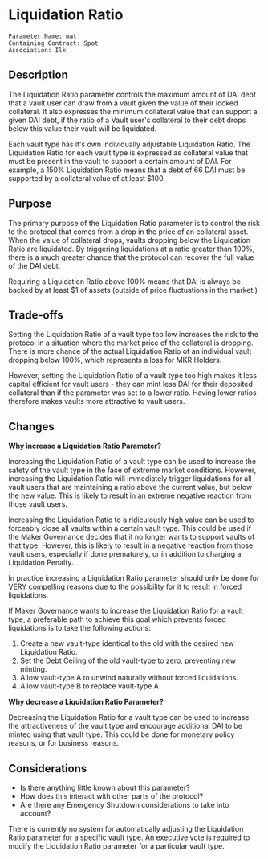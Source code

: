 # Liquidation Ratio

```
Parameter Name: mat
Containing Contract: Spot
Association: Ilk
```

## Description
The Liquidation Ratio parameter controls the maximum amount of DAI debt that a vault user can draw from a vault given the value of their locked collateral. It also expresses the minimum collateral value that can support a given DAI debt, if the ratio of a Vault user's collateral to their debt drops below this value their vault will be liquidated. 

Each vault type has it's own individually adjustable Liquidation Ratio. The Liquidation Ratio for each vault type is expressed as collateral value that must be present in the vault to support a certain amount of DAI. For example, a 150% Liquidation Ratio means that a debt of 66 DAI must be supported by a collateral value of at least $100. 

## Purpose
The primary purpose of the Liquidation Ratio parameter is to control the risk to the protocol that comes from a drop in the price of an collateral asset. When the value of collateral drops, vaults dropping below the Liquidation Ratio are liquidated. By triggering liquidations at a ratio greater than 100%, there is a much greater chance that the protocol can recover the full value of the DAI debt. 

Requiring a Liquidation Ratio above 100% means that DAI is always be backed by at least $1 of assets (outside of price fluctuations in the market.)

## Trade-offs
Setting the Liquidation Ratio of a vault type too low increases the risk to the protocol in a situation where the market price of the collateral is dropping. There is more chance of the actual Liquidation Ratio of an individual vault dropping below 100%, which represents a loss for MKR Holders.

However, setting the Liquidation Ratio of a vault type too high makes it less capital efficient for vault users - they can mint less DAI for their deposited collateral than if the parameter was set to a lower ratio. Having lower ratios therefore makes vaults more attractive to vault users.

## Changes
**Why increase a Liquidation Ratio Parameter?**

Increasing the Liquidation Ratio of a vault type can be used to increase the safety of the vault type in the face of extreme market conditions. However, increasing the Liquidation Ratio will immediately trigger liquidations for all vault users that are maintaining a ratio above the current value, but below the new value. This is likely to result in an extreme negative reaction from those vault users.

Increasing the Liquidation Ratio to a ridiculously high value can be used to forceably close all vaults within a certain vault type. This could be used if the Maker Governance decides that it no longer wants to support vaults of that type. However, this is likely to result in a negative reaction from those vault users, especially if done prematurely, or in addition to charging a Liquidation Penalty.

In practice increasing a Liquidation Ratio parameter should only be done for VERY compelling reasons due to the possibility for it to result in forced liquidations.

If Maker Governance wants to increase the Liquidation Ratio for a vault type, a preferable path to achieve this goal which prevents forced liquidations is to take the following actions:
1. Create a new vault-type identical to the old with the desired new Liquidation Ratio.
2. Set the Debt Ceiling of the old vault-type to zero, preventing new minting.
3. Allow vault-type A to unwind naturally without forced liquidations.
4. Allow vault-type B to replace vault-type A.


**Why decrease a Liquidation Ratio Parameter?**

Decreasing the Liquidation Ratio for a vault type can be used to increase the attractiveness of the vault type and encourage additional DAI to be minted using that vault type. This could be done for monetary policy reasons, or for business reasons.

## Considerations
* Is there anything little known about this parameter?
* How does this interact with other parts of the protocol?
* Are there any Emergency Shutdown considerations to take into account?

There is currently no system for automatically adjusting the Liquidation Ratio parameter for a specific vault type. An executive vote is required to modify the Liquidation Ratio parameter for a particular vault type.







